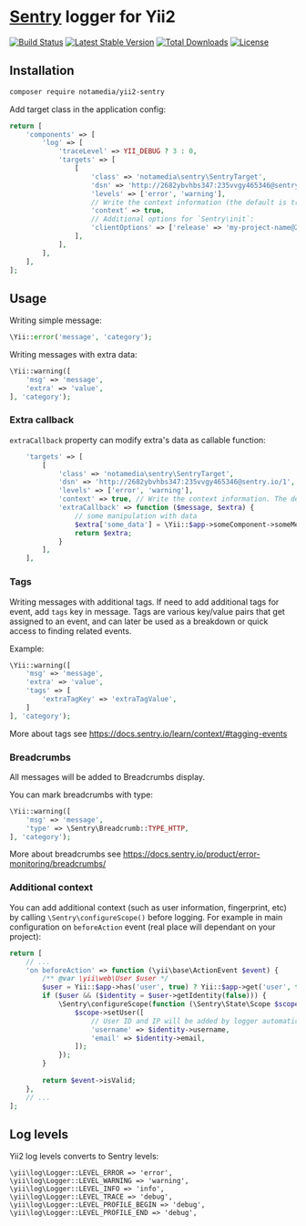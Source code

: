 # [Sentry](https://sentry.io) logger for Yii2

[![Build Status](https://travis-ci.org/notamedia/yii2-sentry.svg)](https://travis-ci.org/notamedia/yii2-sentry)
[![Latest Stable Version](https://poser.pugx.org/notamedia/yii2-sentry/v/stable)](https://packagist.org/packages/notamedia/yii2-sentry) 
[![Total Downloads](https://poser.pugx.org/notamedia/yii2-sentry/downloads)](https://packagist.org/packages/notamedia/yii2-sentry) 
[![License](https://poser.pugx.org/notamedia/yii2-sentry/license)](https://packagist.org/packages/notamedia/yii2-sentry)

## Installation

```bash
composer require notamedia/yii2-sentry
```

Add target class in the application config:

```php
return [
    'components' => [
	    'log' => [
		    'traceLevel' => YII_DEBUG ? 3 : 0,
		    'targets' => [
			    [
				    'class' => 'notamedia\sentry\SentryTarget',
				    'dsn' => 'http://2682ybvhbs347:235vvgy465346@sentry.io/1',
				    'levels' => ['error', 'warning'],
				    // Write the context information (the default is true):
				    'context' => true,
				    // Additional options for `Sentry\init`:
				    'clientOptions' => ['release' => 'my-project-name@2.3.12']
			    ],
		    ],
	    ],
    ],
];
```

## Usage

Writing simple message:

```php
\Yii::error('message', 'category');
```

Writing messages with extra data:

```php
\Yii::warning([
    'msg' => 'message',
    'extra' => 'value',
], 'category');
```

### Extra callback

`extraCallback` property can modify extra's data as callable function:
 
```php
    'targets' => [
        [
            'class' => 'notamedia\sentry\SentryTarget',
            'dsn' => 'http://2682ybvhbs347:235vvgy465346@sentry.io/1',
            'levels' => ['error', 'warning'],
            'context' => true, // Write the context information. The default is true.
            'extraCallback' => function ($message, $extra) {
                // some manipulation with data
                $extra['some_data'] = \Yii::$app->someComponent->someMethod();
                return $extra;
            }
        ],
    ],
```

### Tags

Writing messages with additional tags. If need to add additional tags for event, add `tags` key in message. Tags are various key/value pairs that get assigned to an event, and can later be used as a breakdown or quick access to finding related events.

Example:

```php
\Yii::warning([
    'msg' => 'message',
    'extra' => 'value',
    'tags' => [
        'extraTagKey' => 'extraTagValue',
    ]
], 'category');
```

More about tags see https://docs.sentry.io/learn/context/#tagging-events


### Breadcrumbs

All messages will be added to Breadcrumbs display.

You can mark breadcrumbs with type:

```php
\Yii::warning([
    'msg' => 'message',
    'type' => \Sentry\Breadcrumb::TYPE_HTTP,
], 'category');
```

More about breadcrumbs see https://docs.sentry.io/product/error-monitoring/breadcrumbs/

### Additional context

You can add additional context (such as user information, fingerprint, etc) by calling `\Sentry\configureScope()` before logging.
For example in main configuration on `beforeAction` event (real place will dependant on your project):
```php
return [
    // ...
    'on beforeAction' => function (\yii\base\ActionEvent $event) {
        /** @var \yii\web\User $user */
        $user = Yii::$app->has('user', true) ? Yii::$app->get('user', false) : null;
        if ($user && ($identity = $user->getIdentity(false))) {
            \Sentry\configureScope(function (\Sentry\State\Scope $scope) use ($identity) {
                $scope->setUser([
                    // User ID and IP will be added by logger automatically
                    'username' => $identity->username,
                    'email' => $identity->email,
                ]);
            });
        }
    
        return $event->isValid;
    },
    // ...
];
```

## Log levels

Yii2 log levels converts to Sentry levels:

```
\yii\log\Logger::LEVEL_ERROR => 'error',
\yii\log\Logger::LEVEL_WARNING => 'warning',
\yii\log\Logger::LEVEL_INFO => 'info',
\yii\log\Logger::LEVEL_TRACE => 'debug',
\yii\log\Logger::LEVEL_PROFILE_BEGIN => 'debug',
\yii\log\Logger::LEVEL_PROFILE_END => 'debug',
```
